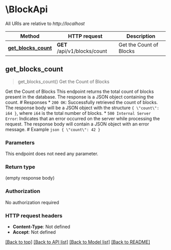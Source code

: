 # \BlockApi

All URIs are relative to *http://localhost*

Method | HTTP request | Description
------------- | ------------- | -------------
[**get_blocks_count**](BlockApi.md#get_blocks_count) | **GET** /api/v1/blocks/count | Get the Count of Blocks



## get_blocks_count

> get_blocks_count()
Get the Count of Blocks

Get the Count of Blocks  This endpoint returns the total count of blocks present in the database. The response is a JSON object containing the count.  # Responses  * `200 OK`: Successfully retrieved the count of blocks. The response body will be a JSON object with the structure `{ \"count\": i64 }`, where `i64` is the total number of blocks. * `500 Internal Server Error`: Indicates that an error occurred on the server while processing the request. The response body will contain a JSON object with an error message.  # Example  ```json { \"count\": 42 } ```

### Parameters

This endpoint does not need any parameter.

### Return type

 (empty response body)

### Authorization

No authorization required

### HTTP request headers

- **Content-Type**: Not defined
- **Accept**: Not defined

[[Back to top]](#) [[Back to API list]](../README.md#documentation-for-api-endpoints) [[Back to Model list]](../README.md#documentation-for-models) [[Back to README]](../README.md)

